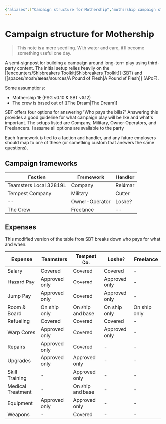 ```yaml
---
{"aliases":["Campaign structure for Mothership","mothership campaign structure"],"date-created":"2023-04-14T00:04","date-modified":"2023-04-26T17:28","dg-publish":true,"tags":["mosh"],"title":"Campaign structure for Mothership","up":"[[mothership]]","dg-path":"mothership/support/a campaign structure for Mothership.md","permalink":"/mothership/support/a-campaign-structure-for-mothership/","dgPassFrontmatter":true}
---
```



# Campaign structure for Mothership

>This note is a mere seedling. With water and care, it'll become something useful one day.

A semi-signpost for building a campaign around long-term play using third-party content. The initial setup relies heavily on the [[encounters/Shipbreakers Toolkit\|Shipbreakers Toolkit]] (SBT) and [[spaces/mosh/areas/sources/A Pound of Flesh\|A Pound of Flesh]] (APoF).

Some assumptions:

- Mothership 1E (PSG v0.10 & SBT v0.12)
- The crew is based out of [[The Dream\|The Dream]]

SBT offers four options for answering "Who pays the bills?" Answering this provides a good guideline for what campaign play will be like and what's important. The setups listed are Company, Military, Owner-Operators, and Freelancers. I assume all options are available to the party.

Each framework is tied to a faction and handler, and any future employers should map to one of these (or something custom that answers the same questions).

## Campaign frameworks

| Faction                | Framework      | Handler |
| ---------------------- | -------------- | ------- |
| Teamsters Local 32819L | Company        | Reidmar |
| Tempest Company         | Military       | Cutter   |
| --                     | Owner-Operator | Loshe?   |
| The Crew               | Freelance      | --      |

## Expenses

This modified version of the table from SBT breaks down who pays for what and when.

| Expense           | Teamsters     | Tempest Co.   | Loshe?         | Freelance    |
| ----------------- | ------------- | ---------------- | ------------- | ------------ |
| Salary            | Covered       | Covered          | Covered       | -            |
| Hazard Pay        | Approved only | Covered          | Approved only | -            |
| Jump Pay          | Approved only | Covered          | Approved only | -            |
| Room & Board      | On ship only  | On ship and base | On ship only  | On ship only |
| Refueling         | Covered       | Covered          | Covered       | -            |
| Warp Cores        | Approved only | Covered          | Approved only | -            |
| Repairs           | Approved only | Covered          | -             | -            |
| Upgrades          | Approved only | Approved only    | -             | -            |
| Skill Training    | -             | Approved only    | -             | -            |
| Medical Treatment | -             | On ship and base | -             | -            |
| Equipment         | Approved only | Approved only    | -             | -            |
| Weapons           | -             | Covered          | -             | -            |
